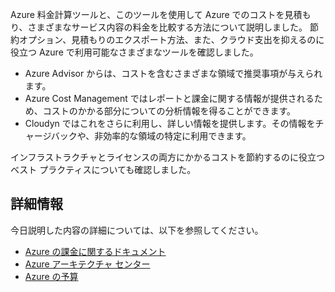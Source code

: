 Azure 料金計算ツールと、このツールを使用して Azure でのコストを見積もり、さまざまなサービス内容の料金を比較する方法について説明しました。 節約オプション、見積もりのエクスポート方法、また、クラウド支出を抑えるのに役立つ Azure で利用可能なさまざまなツールを確認しました。

- Azure Advisor からは、コストを含むさまざまな領域で推奨事項が与えられます。
- Azure Cost Management ではレポートと課金に関する情報が提供されるため、コストのかかる部分についての分析情報を得ることができます。
- Cloudyn ではこれをさらに利用し、詳しい情報を提供します。その情報をチャージバックや、非効率的な領域の特定に利用できます。

インフラストラクチャとライセンスの両方にかかるコストを節約するのに役立つベスト プラクティスについても確認しました。

## <a name="learn-more"></a>詳細情報

今日説明した内容の詳細については、以下を参照してください。

- [Azure の課金に関するドキュメント](https://docs.microsoft.com/azure/billing/)
- [Azure アーキテクチャ センター](https://docs.microsoft.com/azure/architecture/)
- [Azure の予算](https://docs.microsoft.com/azure/billing/billing-cost-management-budget-scenario)
